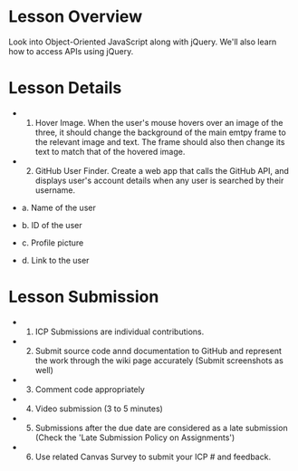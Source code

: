 # Lesson Overview
Look into Object-Oriented JavaScript along with jQuery. We'll also learn how to access APIs using jQuery.

# Lesson Details
- 1. Hover Image. When the user's mouse hovers over an image of the three, it should change the background of the main emtpy frame to the relevant image and text.
The frame should also then change its text to match that of the hovered image.

- 2. GitHub User Finder. Create a web app that calls the GitHub API, and displays user's account details when any user is searched by their username.
- a. Name of the user
- b. ID of the user
- c. Profile picture
- d. Link to the user

# Lesson Submission
- 1. ICP Submissions are individual contributions.
- 2. Submit source code annd documentation to GitHub and represent the work through the wiki page accurately (Submit screenshots as well)
- 3. Comment code appropriately
- 4. Video submission (3 to 5 minutes)
- 5. Submissions after the due date are considered as a late submission (Check the 'Late Submission Policy on Assignments')
- 6. Use related Canvas Survey to submit your ICP # and feedback.
